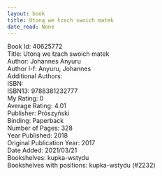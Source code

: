 ```yaml
---
layout: book
title: Utoną we łzach swoich matek
date_read: None
---
```


Book Id: 40625772<br />
Title: Utoną we łzach swoich matek<br />
Author: Johannes Anyuru<br />
Author l-f: Anyuru, Johannes<br />
Additional Authors: <br />
ISBN: <br />
ISBN13: 9788381232777<br />
My Rating: 0<br />
Average Rating: 4.01<br />
Publisher: Prószyński<br />
Binding: Paperback<br />
Number of Pages: 328<br />
Year Published: 2018<br />
Original Publication Year: 2017<br />
Date Added: 2021/03/21<br />
Bookshelves: kupka-wstydu<br />
Bookshelves with positions: kupka-wstydu (#2232)<br />

